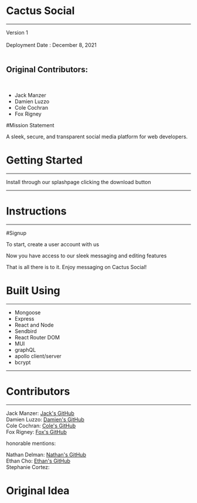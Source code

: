 # Cactus Social
---

<!-- link to deployed app -->
Version 1  
<br>
Deployment Date : December 8, 2021  
<br>

## Original Contributors:
<br> 

- Jack Manzer
- Damien Luzzo
- Cole Cochran
- Fox Rigney


#Mission Statement

A sleek, secure, and transparent social media platform for web developers.

# Getting Started
---

Install through our splashpage clicking the download button
<!-- video of splashpage -->
---

# Instructions
---
#Signup

To start, create a user account with us 

<!-- image of usercreation button and usercreation page -->

Now you have access to our sleek messaging and editing features 

<!-- gif of sending or editing a message -->

That is all there is to it. Enjoy messaging on Cactus Social!

# Built Using
---

- Mongoose 
- Express 
- React and Node 
- Sendbird 
- React Router DOM
- MUI
- graphQL
- apollo client/server
- bcrypt

---
# Contributors
---

Jack Manzer: [Jack's GitHub](https://github.com/jackmanzer) <br>
Damien Luzzo: [Damien's GitHub](https://github.com/damienluzzo33)<br>
Cole Cochran: [Cole's GitHub](https://github.com/cole-cochran)<br>
Fox Rigney: [Fox's GitHub](https://github.com/foxrigney)<br>

honorable mentions:
<br>

Nathan Delman: [Nathan's GitHub](https://www.example.com)<br>
Ethan Cho: [Ethan's GitHub](https://github.com/echo1826)<br>
Stephanie Cortez:



# Original Idea
<!-- figma 1 -->
<!-- figma 2 -->


